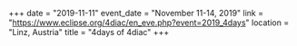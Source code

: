 +++
date = "2019-11-11"
event_date = "November 11-14, 2019"
link = "https://www.eclipse.org/4diac/en_eve.php?event=2019_4days"
location = "Linz, Austria"
title = "4days of 4diac"
+++
